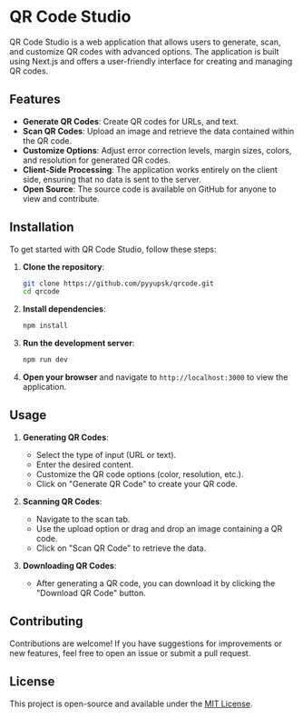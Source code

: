 # QR Code Studio

QR Code Studio is a web application that allows users to generate, scan, and customize QR codes with advanced options. The application is built using Next.js and offers a user-friendly interface for creating and managing QR codes.

## Features

- **Generate QR Codes**: Create QR codes for URLs, and text.
- **Scan QR Codes**: Upload an image and retrieve the data contained within the QR code.
- **Customize Options**: Adjust error correction levels, margin sizes, colors, and resolution for generated QR codes.
- **Client-Side Processing**: The application works entirely on the client side, ensuring that no data is sent to the server.
- **Open Source**: The source code is available on GitHub for anyone to view and contribute.

## Installation

To get started with QR Code Studio, follow these steps:

1. **Clone the repository**:

   ```bash
   git clone https://github.com/pyyupsk/qrcode.git
   cd qrcode
   ```

2. **Install dependencies**:

   ```bash
   npm install
   ```

3. **Run the development server**:

   ```bash
   npm run dev
   ```

4. **Open your browser** and navigate to `http://localhost:3000` to view the application.

## Usage

1. **Generating QR Codes**:

   - Select the type of input (URL or text).
   - Enter the desired content.
   - Customize the QR code options (color, resolution, etc.).
   - Click on "Generate QR Code" to create your QR code.

2. **Scanning QR Codes**:

   - Navigate to the scan tab.
   - Use the upload option or drag and drop an image containing a QR code.
   - Click on "Scan QR Code" to retrieve the data.

3. **Downloading QR Codes**:
   - After generating a QR code, you can download it by clicking the "Download QR Code" button.

## Contributing

Contributions are welcome! If you have suggestions for improvements or new features, feel free to open an issue or submit a pull request.

## License

This project is open-source and available under the [MIT License](LICENSE).
